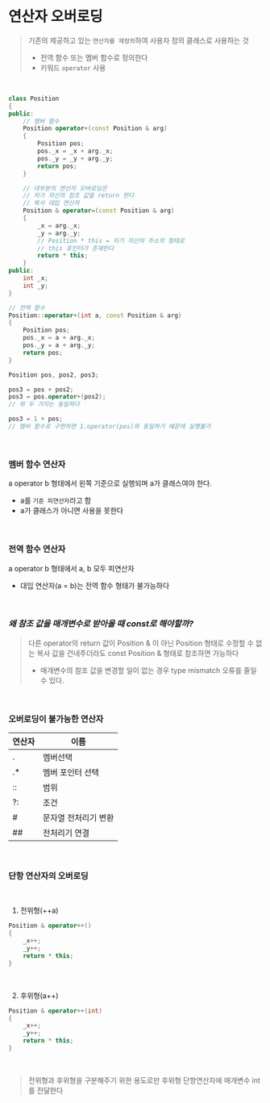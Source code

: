 # 연산자 오버로딩
> 기존의 제공하고 있는 `연산자를 재정의`하여 사용자 정의 클래스로 사용하는 것
> * 전역 함수 또는 멤버 함수로 정의한다 
> * 키워드 `operator` 사용

<br>

``` cpp
class Position
{
public:
    // 멤버 함수
    Position operator+(const Position & arg)
    {
        Position pos;
        pos._x = _x + arg._x;
        pos._y = _y + arg._y;
        return pos;
    }

    // 대부분의 연산자 오버로딩은
    // 자기 자신의 참조 값을 return 한다
    // 복사 대입 연산자
    Position & operator=(const Position & arg)
    {
        _x = arg._x;
        _y = arg._y;
        // Position * this = 자기 자신의 주소의 형태로
        // this 포인터가 존재한다
        return * this;
    }
public:
    int _x;
    int _y;
}

// 전역 함수
Position::operator+(int a, const Position & arg)
{
    Position pos;
    pos._x = a + arg._x;
    pos._y = a + arg._y;
    return pos;
}

Position pos, pos2, pos3;

pos3 = pos + pos2;           
pos3 = pos.operator+(pos2);
// 위 두 가지는 동일하다

pos3 = 1 + pos;
// 멤버 함수로 구현하면 1.operator(pos)와 동일하기 때문에 실행불가
```

<br>

### 멤버 함수 연산자
a operator b 형태에서 왼쪽 기준으로 실행되며 a가 클래스여야 한다.
 * a를 `기준 피연산자`라고 함
 * a가 클래스가 아니면 사용을 못한다 

<br>

### 전역 함수 연산자
a operator b 형태에서 a, b 모두 피연산자
 * 대입 연산자(a = b)는 전역 함수 형태가 불가능하다

<br>

### ***왜 참조 값을 매개변수로 받아올 때 const로 해야할까?***
> 다른 operator의 return 값이 Position & 이 아닌 Position 형태로 수정할 수 없는 복사 값을 건네주더라도 const Position & 형태로 참조하면 가능하다
> * 매개변수의 참조 값을 변경할 일이 없는 경우 type mismatch 오류를 줄일 수 있다.

<br>


### 오버로딩이 불가능한 연산자
|연산자|이름|
|---|---|
|.|멤버선택|
|.*|멤버 포인터 선택|
|::|범위|
|?:|조건|
|#|문자열 전처리기 변환|
|##|전처리기 연결|

<br>

### 단항 연산자의 오버로딩

<br>

1. 전위형(++a)
``` cpp
Position & operator++()
{
    _x++;
    _y++;
    return * this;
}
```

<br>

2. 후위형(a++)
``` cpp
Position & operator++(int)
{
    _x++;
    _y++;
    return * this;
}
```

<br>

> 전위형과 후위형을 구분해주기 위한 용도로만 후위형 단항연산자에 매개변수 int를 전달한다